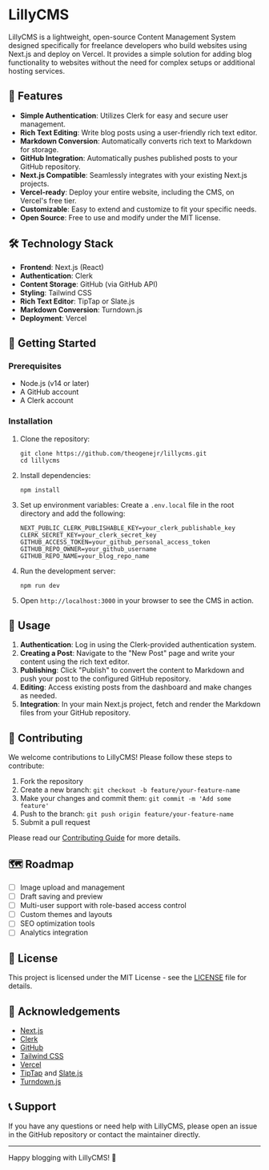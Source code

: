 # LillyCMS

LillyCMS is a lightweight, open-source Content Management System designed specifically for freelance developers who build websites using Next.js and deploy on Vercel. It provides a simple solution for adding blog functionality to websites without the need for complex setups or additional hosting services.

## 🌟 Features

- **Simple Authentication**: Utilizes Clerk for easy and secure user management.
- **Rich Text Editing**: Write blog posts using a user-friendly rich text editor.
- **Markdown Conversion**: Automatically converts rich text to Markdown for storage.
- **GitHub Integration**: Automatically pushes published posts to your GitHub repository.
- **Next.js Compatible**: Seamlessly integrates with your existing Next.js projects.
- **Vercel-ready**: Deploy your entire website, including the CMS, on Vercel's free tier.
- **Customizable**: Easy to extend and customize to fit your specific needs.
- **Open Source**: Free to use and modify under the MIT license.

## 🛠️ Technology Stack

- **Frontend**: Next.js (React)
- **Authentication**: Clerk
- **Content Storage**: GitHub (via GitHub API)
- **Styling**: Tailwind CSS
- **Rich Text Editor**: TipTap or Slate.js
- **Markdown Conversion**: Turndown.js
- **Deployment**: Vercel

## 🚀 Getting Started

### Prerequisites

- Node.js (v14 or later)
- A GitHub account
- A Clerk account

### Installation

1. Clone the repository:
   ```
   git clone https://github.com/theogenejr/lillycms.git
   cd lillycms
   ```

2. Install dependencies:
   ```
   npm install
   ```

3. Set up environment variables:
   Create a `.env.local` file in the root directory and add the following:
   ```
   NEXT_PUBLIC_CLERK_PUBLISHABLE_KEY=your_clerk_publishable_key
   CLERK_SECRET_KEY=your_clerk_secret_key
   GITHUB_ACCESS_TOKEN=your_github_personal_access_token
   GITHUB_REPO_OWNER=your_github_username
   GITHUB_REPO_NAME=your_blog_repo_name
   ```

4. Run the development server:
   ```
   npm run dev
   ```

5. Open `http://localhost:3000` in your browser to see the CMS in action.

## 📘 Usage

1. **Authentication**: Log in using the Clerk-provided authentication system.
2. **Creating a Post**: Navigate to the "New Post" page and write your content using the rich text editor.
3. **Publishing**: Click "Publish" to convert the content to Markdown and push your post to the configured GitHub repository.
4. **Editing**: Access existing posts from the dashboard and make changes as needed.
5. **Integration**: In your main Next.js project, fetch and render the Markdown files from your GitHub repository.

## 🤝 Contributing

We welcome contributions to LillyCMS! Please follow these steps to contribute:

1. Fork the repository
2. Create a new branch: `git checkout -b feature/your-feature-name`
3. Make your changes and commit them: `git commit -m 'Add some feature'`
4. Push to the branch: `git push origin feature/your-feature-name`
5. Submit a pull request

Please read our [Contributing Guide](CONTRIBUTING.md) for more details.

## 🗺️ Roadmap

- [ ] Image upload and management
- [ ] Draft saving and preview
- [ ] Multi-user support with role-based access control
- [ ] Custom themes and layouts
- [ ] SEO optimization tools
- [ ] Analytics integration

## 📄 License

This project is licensed under the MIT License - see the [LICENSE](LICENSE) file for details.

## 🙏 Acknowledgements

- [Next.js](https://nextjs.org/)
- [Clerk](https://clerk.dev/)
- [GitHub](https://github.com/)
- [Tailwind CSS](https://tailwindcss.com/)
- [Vercel](https://vercel.com/)
- [TipTap](https://tiptap.dev/) and [Slate.js](https://www.slatejs.org/)
- [Turndown.js](https://github.com/mixmark-io/turndown)

## 📞 Support

If you have any questions or need help with LillyCMS, please open an issue in the GitHub repository or contact the maintainer directly.

---

Happy blogging with LillyCMS! 🎉
